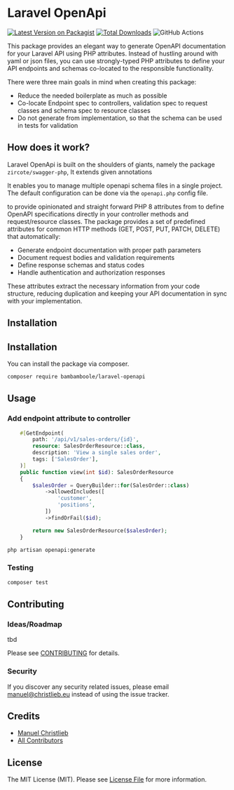 # Laravel OpenApi

[![Latest Version on Packagist](https://img.shields.io/packagist/v/bambamboole/laravel-openapi.svg?style=flat-square)](https://packagist.org/packages/bambamboole/laravel-openapi)
[![Total Downloads](https://img.shields.io/packagist/dt/bambamboole/laravel-openapi.svg?style=flat-square)](https://packagist.org/packages/bambamboole/laravel-openapi)
![GitHub Actions](https://github.com/bambamboole/laravel-openapi/actions/workflows/main.yml/badge.svg)

This package provides an elegant way to generate OpenAPI documentation for your Laravel API using PHP attributes.
Instead of hustling around with yaml or json files, you can use strongly-typed PHP attributes to define your
API endpoints and schemas co-located to the responsible functionality.

There were three main goals in mind when creating this package:

* Reduce the needed boilerplate as much as possible
* Co-locate Endpoint spec to controllers, validation spec to request classes and schema spec to resource classes
* Do not generate from implementation, so that the schema can be used in tests for validation

## How does it work?

Laravel OpenApi is built on the shoulders of giants, namely the package `zircote/swagger-php`, It extends given
annotations

It enables you to manage multiple openapi schema files in a single project. The default configuration can be done via
the `openapi.php` config file.

to provide opinionated and straight forward PHP 8 attributes from to define OpenAPI specifications directly in your
controller methods and
request/resource classes. The package provides a set of predefined attributes for common HTTP methods (GET, POST, PUT,
PATCH, DELETE) that automatically:

- Generate endpoint documentation with proper path parameters
- Document request bodies and validation requirements
- Define response schemas and status codes
- Handle authentication and authorization responses

These attributes extract the necessary information from your code structure, reducing duplication and keeping your API
documentation in sync with your implementation.

## Installation

## Installation

You can install the package via composer.

```bash
composer require bambamboole/laravel-openapi
```

## Usage

### Add endpoint attribute to controller

```php  
    #[GetEndpoint(
        path: '/api/v1/sales-orders/{id}',
        resource: SalesOrderResource::class,
        description: 'View a single sales order',
        tags: ['SalesOrder'],
    )]
    public function view(int $id): SalesOrderResource
    {
        $salesOrder = QueryBuilder::for(SalesOrder::class)
            ->allowedIncludes([
                'customer',
                'positions',
            ])
            ->findOrFail($id);

        return new SalesOrderResource($salesOrder);
    }
```


```bash
php artisan openapi:generate
```

### Testing

```bash
composer test
```

## Contributing

### Ideas/Roadmap

tbd

Please see [CONTRIBUTING](CONTRIBUTING.md) for details.

### Security

If you discover any security related issues, please email manuel@christlieb.eu instead of using the issue tracker.

## Credits

- [Manuel Christlieb](https://github.com/bambamboole)
- [All Contributors](../../contributors)

## License

The MIT License (MIT). Please see [License File](LICENSE.md) for more information.

